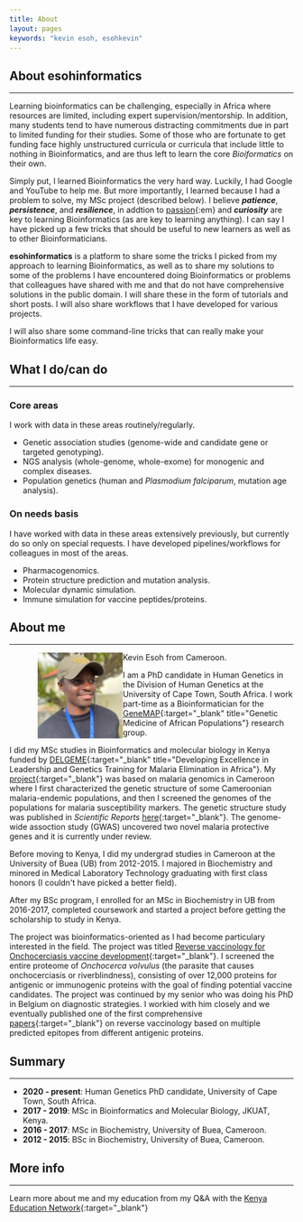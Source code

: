 ```yaml
---
title: About
layout: pages
keywords: "kevin esoh, esohkevin"
---
```


## About esohinformatics
* * *
Learning bioinformatics can be challenging, especially in Africa where resources
are limited, including expert supervision/mentorship. In addition, many students 
tend to have numerous distracting commitments due in part to limited funding for
their studies. Some of those who are fortunate to get funding face highly unstructured
curricula or curricula that include little to nothing in Bioinformatics, and are 
thus left to learn the core *Bioiformatics* on their own.

Simply put, I learned Bioinformatics the very hard way. Luckily, I had Google and 
YouTube to help me. But more importantly, I learned because I had a problem to solve, 
my MSc project (described below). I believe ***patience***, ***persistence***, and 
***resilience***, in addtion to [passion](){:em} and ***curiosity*** are key to learning 
Bioinformatics (as are key to learning anything). I can say I have picked up a few 
tricks that should be useful to new learners as well as to other Bioinformaticians.

**esohinformatics** is a platform to share some the tricks I picked from my approach 
to learning Bioinformatics, as well as to share my solutions to some of the problems 
I have encountered doing Bioinformatics or problems that colleagues have 
shared with me and that do not have comprehensive solutions in the public domain.
I will share these in the form of tutorials and short posts. I will also share 
workflows that I have developed for various projects.

I will also share some command-line tricks that can really make your Bioinformatics 
life easy.


## What I do/can do
* * *
### Core areas
I work with data in these areas routinely/regularly.
- Genetic association studies (genome-wide and candidate gene or targeted genotyping).
- NGS analysis (whole-genome, whole-exome) for monogenic and complex diseases.
- Population genetics (human and *Plasmodium falciparum*, mutation age analysis).

### On needs basis
I have worked with data in these areas extensively previously, but currently do 
so only on special requests. I have developed pipelines/workflows for colleagues in most 
of the areas. 
- Pharmacogenomics.
- Protein structure prediction and mutation analysis.
- Molecular dynamic simulation.
- Immune simulation for vaccine peptides/proteins.

## About me
* * *

<img src="assets/img/headshot_esoh.jpg" alt="headshot" width="30%" align="left" style="vertical-align: middle; margin: 0px 0px 0px 50px;">

Kevin Esoh from Cameroon.

I am a PhD candidate in Human Genetics in the Division of Human Genetics at the
University of Cape Town, South Africa. I work part-time as a Bioinformatician
for the [GeneMAP](https://twitter.com/GeneMAPOfficial){:target="_blank" title="Genetic Medicine of African Populations"}
research group.

I did my MSc studies in Bioinformatics and molecular biology in Kenya funded
by [DELGEME](https://www.delgeme.org/){:target="_blank" title="Developing Excellence in Leadership and Genetics Training for Malaria Elimination in Africa"}. 
My [project](http://ir.jkuat.ac.ke/handle/123456789/5663){:target="_blank"}
was based on malaria genomics in Cameroon where I first characterized the 
genetic structure of some Cameroonian malaria-endemic populations, and then 
I screened the genomes of the populations for malaria susceptibility markers. 
The genetic structure study was published in *Scientific Reports* [here](https://www.nature.com/articles/s41598-020-79124-1){:target="_blank"}. 
The genome-wide assoction study (GWAS) uncovered two novel malaria protective 
genes and it is currently under review.

Before moving to Kenya, I did my undergrad studies in Cameroon at the University 
of Buea (UB) from 2012-2015. I majored in Biochemistry and minored in Medical Laboratory 
Technology graduating with first class honors (I couldn't have picked a better field). 

After my BSc program, I enrolled for an MSc in Biochemistry in UB from 2016-2017,
completed coursework and started a project before getting the scholarship to 
study in Kenya.

The project was bioinformatics-oriented as I had become particulary interested 
in the field. The project was titled [Reverse vaccinology for Onchocerciasis vaccine development](https://drive.google.com/file/d/0B0rTlaNV5kvnTy0zY1RRY0Nld2c/view?resourcekey=0-gsC4CrSNEk4oVr96rVvvUw){:target="_blank"}. 
I screened the entire proteome of *Onchocerca volvulus* (the parasite that causes 
onchocerciasis or riverblindness), consisting of over 12,000 proteins for antigenic 
or immunogenic proteins with the goal of finding potential vaccine candidates. The 
project was continued by my senior who was doing his PhD in Belgium on diagnostic 
strategies. I workied with him closely and we eventually published one of the first 
comprehensive [papers](https://www.nature.com/articles/s41598-019-40833-x){:target="_blank"} 
on reverse vaccinology based on multiple predicted epitopes from different antigenic proteins.


## Summary
* * *
- **2020 - present**: Human Genetics PhD candidate, University of Cape Town, South Africa.
- **2017 - 2019**: MSc in Bioinformatics and Molecular Biology, JKUAT, Kenya.
- **2016 - 2017**: MSc in Biochemistry, University of Buea, Cameroon.
- **2012 - 2015**: BSc in Biochemistry, University of Buea, Cameroon.


## More info
* * *
Learn more about me and my education from my Q&A with the [Kenya Education Network](https://www.kenet.or.ke/blog/admin/qa-using-big-data-malaria-elimination-africa){:target="_blank"}

